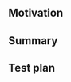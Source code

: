 <!--
Thanks for submitting a pull request!
Please provide enough information so that others can review your pull request.
Motivation and Test plan are mandatory.
-->

## Motivation

<!--
If pull request address existing issues, link the issues, thats all.

If issue for this soled problem does not exist,
please share your motivation and describe the problem.
We may ask you to open issue to discuss the problem first.
-->

## Summary

<!--
Explain how your implementation works and your thoughts behind the solution.
It will help maintainers to review your PR.
You can skip it if PR is trivial.
-->

## Test plan

<!--
Demonstrate the code is solid.
Example: The exact commands you ran and their output.
Write down steps on how maintainers can test your PR.
If you have the url of the stories in Storybook, please write it down.
You can choose from the environments deployed in Chromatic.
-->

